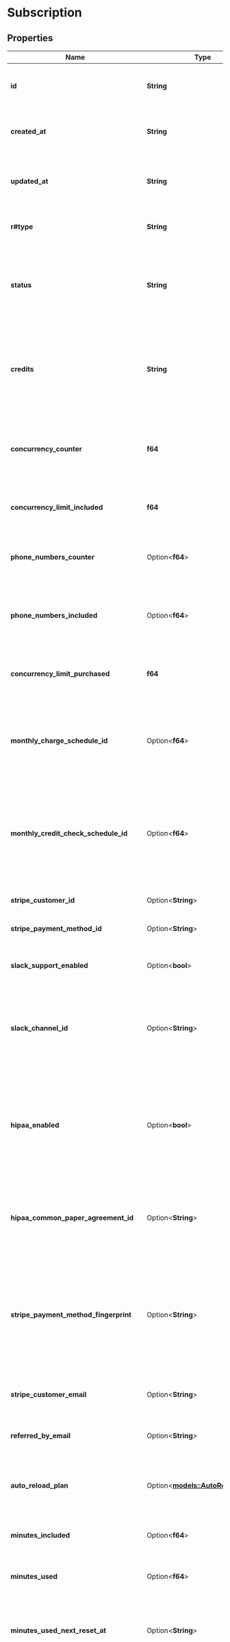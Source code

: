 # Subscription

## Properties

Name | Type | Description | Notes
------------ | ------------- | ------------- | -------------
**id** | **String** | This is the unique identifier for the subscription. | 
**created_at** | **String** | This is the timestamp when the subscription was created. | 
**updated_at** | **String** | This is the timestamp when the subscription was last updated. | 
**r#type** | **String** | This is the type / tier of the subscription. | 
**status** | **String** | This is the status of the subscription. Past due subscriptions are subscriptions with past due payments. | 
**credits** | **String** | This is the number of credits the subscription currently has.  Note: This is a string to avoid floating point precision issues. | 
**concurrency_counter** | **f64** | This is the total number of active calls (concurrency) across all orgs under this subscription. | 
**concurrency_limit_included** | **f64** | This is the default concurrency limit for the subscription. | 
**phone_numbers_counter** | Option<**f64**> | This is the number of free phone numbers the subscription has | [optional]
**phone_numbers_included** | Option<**f64**> | This is the maximum number of free phone numbers the subscription can have | [optional]
**concurrency_limit_purchased** | **f64** | This is the purchased add-on concurrency limit for the subscription. | 
**monthly_charge_schedule_id** | Option<**f64**> | This is the ID of the monthly job that charges for subscription add ons and phone numbers. | [optional]
**monthly_credit_check_schedule_id** | Option<**f64**> | This is the ID of the monthly job that checks whether the credit balance of the subscription is sufficient for the monthly charge. | [optional]
**stripe_customer_id** | Option<**String**> | This is the Stripe customer ID. | [optional]
**stripe_payment_method_id** | Option<**String**> | This is the Stripe payment ID. | [optional]
**slack_support_enabled** | Option<**bool**> | If this flag is true, then the user has purchased slack support. | [optional]
**slack_channel_id** | Option<**String**> | If this subscription has a slack support subscription, the slack channel's ID will be stored here. | [optional]
**hipaa_enabled** | Option<**bool**> | This is the HIPAA enabled flag for the subscription. It determines whether orgs under this subscription have the option to enable HIPAA compliance. | [optional]
**hipaa_common_paper_agreement_id** | Option<**String**> | This is the ID for the Common Paper agreement outlining the HIPAA contract. | [optional]
**stripe_payment_method_fingerprint** | Option<**String**> | This is the Stripe fingerprint of the payment method (card). It allows us to detect users who try to abuse our system through multiple sign-ups. | [optional]
**stripe_customer_email** | Option<**String**> | This is the customer's email on Stripe. | [optional]
**referred_by_email** | Option<**String**> | This is the email of the referrer for the subscription. | [optional]
**auto_reload_plan** | Option<[**models::AutoReloadPlan**](AutoReloadPlan.md)> | This is the auto reload plan configured for the subscription. | [optional]
**minutes_included** | Option<**f64**> | The number of minutes included in the subscription. | [optional]
**minutes_used** | Option<**f64**> | The number of minutes used in the subscription. | [optional]
**minutes_used_next_reset_at** | Option<**String**> | This is the timestamp at which the number of monthly free minutes is scheduled to reset at. | [optional]
**minutes_overage_cost** | Option<**f64**> | The per minute charge on minutes that exceed the included minutes. Enterprise only. | [optional]
**providers_included** | Option<**Vec<String>**> | The list of providers included in the subscription. Enterprise only. | [optional]
**outbound_calls_daily_limit** | Option<**f64**> | The maximum number of outbound calls this subscription may make in a day. Resets every night. | [optional]
**outbound_calls_counter** | Option<**f64**> | The current number of outbound calls the subscription has made in the current day. | [optional]
**outbound_calls_counter_next_reset_at** | Option<**String**> | This is the timestamp at which the outbound calls counter is scheduled to reset at. | [optional]
**coupon_ids** | Option<**Vec<String>**> | This is the IDs of the coupons applicable to this subscription. | [optional]
**coupon_usage_left** | Option<**String**> | This is the number of credits left obtained from a coupon. | [optional]
**invoice_plan** | Option<[**models::InvoicePlan**](InvoicePlan.md)> | This is the invoice plan for the subscription. | [optional]
**pci_enabled** | Option<**bool**> | This is the PCI enabled flag for the subscription. It determines whether orgs under this subscription have the option to enable PCI compliance. | [optional]
**pci_common_paper_agreement_id** | Option<**String**> | This is the ID for the Common Paper agreement outlining the PCI contract. | [optional]

[[Back to Model list]](../README.md#documentation-for-models) [[Back to API list]](../README.md#documentation-for-api-endpoints) [[Back to README]](../README.md)


